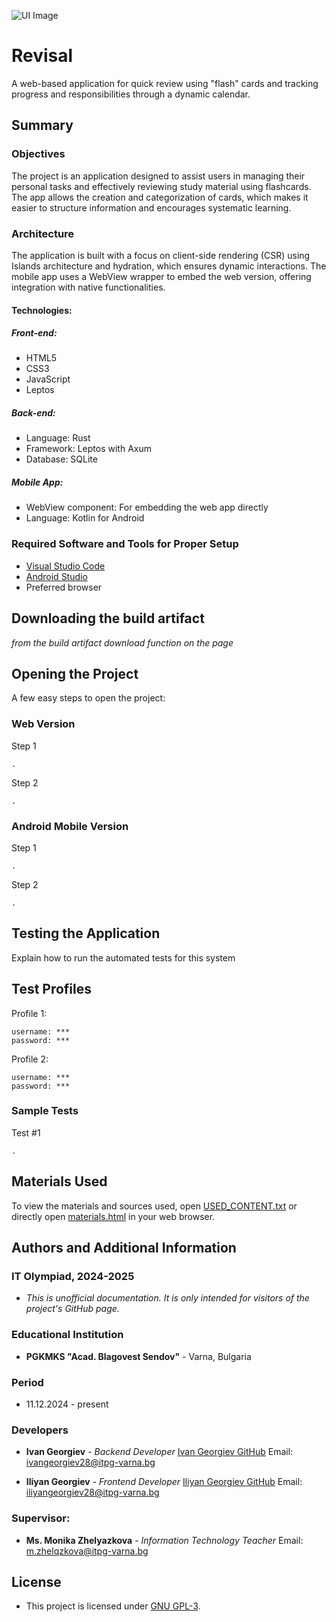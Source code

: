 ![UI Image](https://github.com/i-georgiev28/revisal/blob/main/frontend/images/pictures/ui_2.png)


# Revisal

A web-based application for quick review using "flash" cards and tracking progress and responsibilities through a dynamic calendar.

## Summary

### Objectives
The project is an application designed to assist users in managing their personal tasks and effectively reviewing study material using flashcards. The app allows the creation and categorization of cards, which makes it easier to structure information and encourages systematic learning.

### Architecture
The application is built with a focus on client-side rendering (CSR) using Islands architecture and hydration, which ensures dynamic interactions. The mobile app uses a WebView wrapper to embed the web version, offering integration with native functionalities.

#### Technologies:

##### Front-end:
- HTML5
- CSS3
- JavaScript
- Leptos

##### Back-end:
- Language: Rust
- Framework: Leptos with Axum
- Database: SQLite

##### Mobile App:
- WebView component: For embedding the web app directly
- Language: Kotlin for Android

### Required Software and Tools for Proper Setup

- [Visual Studio Code](https://code.visualstudio.com/download)
- [Android Studio](https://developer.android.com/studio)
- Preferred browser

## Downloading the build artifact
*from the build artifact download function on the page*

## Opening the Project

A few easy steps to open the project:

### Web Version

Step 1

    .

Step 2

    .

### Android Mobile Version

Step 1

    .

Step 2

    .

## Testing the Application

Explain how to run the automated tests for this system

## Test Profiles

Profile 1:

    username: ***
    password: ***

Profile 2:

    username: ***
    password: ***

### Sample Tests

Test #1

    .

## Materials Used

To view the materials and sources used, open [USED_CONTENT.txt](USED_CONTENT.txt) or directly open [materials.html](MATERIALS.html) in your web browser.

## Authors and Additional Information

### IT Olympiad, 2024-2025
 - *This is unofficial documentation. It is only intended for visitors of the project's GitHub page.*

### Educational Institution
  - **PGKMKS "Acad. Blagovest Sendov"** - Varna, Bulgaria

### Period
  - 11.12.2024 - present

### Developers
  - **Ivan Georgiev** - *Backend Developer*
    [Ivan Georgiev GitHub](https://github.com/i-georgiev28)
    Email: ivangeorgiev28@itpg-varna.bg
    
  - **Iliyan Georgiev** - *Frontend Developer*
    [Iliyan Georgiev GitHub](https://github.com/IliyanGeorgiev87)
    Email: iliyangeorgiev28@itpg-varna.bg

### Supervisor:
  - **Ms. Monika Zhelyazkova** - *Information Technology Teacher*
    Email: m.zhelqzkova@itpg-varna.bg

## License

 - This project is licensed under [GNU GPL-3](LICENSE.md).